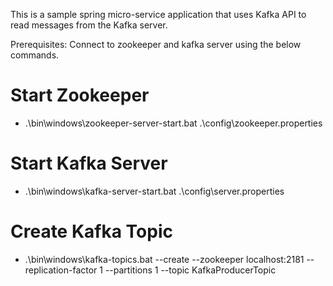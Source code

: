 This is a sample spring micro-service application that uses Kafka API to read messages from the Kafka server.

Prerequisites:
Connect to zookeeper and kafka server using the below commands.

# Start Zookeeper
- .\bin\windows\zookeeper-server-start.bat .\config\zookeeper.properties

# Start Kafka Server
- .\bin\windows\kafka-server-start.bat .\config\server.properties

# Create Kafka Topic
- .\bin\windows\kafka-topics.bat --create --zookeeper localhost:2181 --replication-factor 1 --partitions 1 --topic KafkaProducerTopic